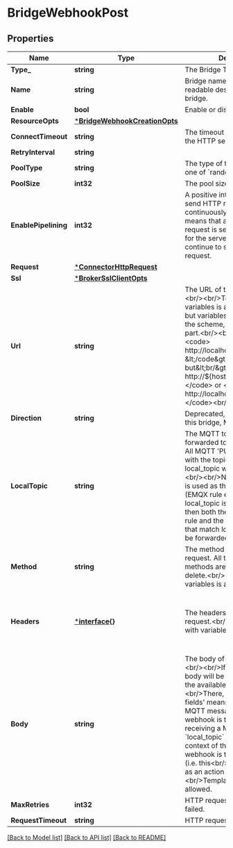 # BridgeWebhookPost

## Properties
Name | Type | Description | Notes
------------ | ------------- | ------------- | -------------
**Type_** | **string** | The Bridge Type | [default to null]
**Name** | **string** | Bridge name, used as a human-readable description of the bridge. | [default to null]
**Enable** | **bool** | Enable or disable this bridge | [optional] [default to true]
**ResourceOpts** | [***BridgeWebhookCreationOpts**](bridge_webhook.creation_opts.md) |  | [optional] [default to null]
**ConnectTimeout** | **string** | The timeout when connecting to the HTTP server. | [optional] [default to 15s]
**RetryInterval** | **string** |  | [optional] [default to null]
**PoolType** | **string** | The type of the pool. Can be one of &#x60;random&#x60;, &#x60;hash&#x60;. | [optional] [default to POOL_TYPE.RANDOM]
**PoolSize** | **int32** | The pool size. | [optional] [default to 8]
**EnablePipelining** | **int32** | A positive integer. Whether to send HTTP requests continuously, when set to 1, it means that after each HTTP request is sent, you need to wait for the server to return and then continue to send the next request. | [optional] [default to 100]
**Request** | [***ConnectorHttpRequest**](connector-http.request.md) |  | [optional] [default to null]
**Ssl** | [***BrokerSslClientOpts**](broker.ssl_client_opts.md) |  | [optional] [default to null]
**Url** | **string** | The URL of the HTTP Bridge.&lt;br/&gt;&lt;br/&gt;Template with variables is allowed in the path, but variables cannot be used in the scheme, host,&lt;br/&gt;or port part.&lt;br/&gt;&lt;br/&gt;For example, &lt;code&gt; http://localhost:9901/${topic} &lt;/code&gt; is allowed, but&lt;br/&gt;&lt;code&gt; http://${host}:9901/message &lt;/code&gt; or &lt;code&gt; http://localhost:${port}/message &lt;/code&gt;&lt;br/&gt;is not allowed. | [default to null]
**Direction** | **string** | Deprecated, The direction of this bridge, MUST be &#x27;egress&#x27; | [optional] [default to null]
**LocalTopic** | **string** | The MQTT topic filter to be forwarded to the HTTP server. All MQTT &#x27;PUBLISH&#x27; messages with the topic&lt;br/&gt;matching the local_topic will be forwarded.&lt;br/&gt;&lt;br/&gt;NOTE: if this bridge is used as the action of a rule (EMQX rule engine), and also local_topic is&lt;br/&gt;configured, then both the data got from the rule and the MQTT messages that match local_topic&lt;br/&gt;will be forwarded. | [optional] [default to null]
**Method** | **string** | The method of the HTTP request. All the available methods are: post, put, get, delete.&lt;br/&gt;&lt;br/&gt;Template with variables is allowed. | [optional] [default to METHOD.POST]
**Headers** | [***interface{}**](interface{}.md) | The headers of the HTTP request.&lt;br/&gt;&lt;br/&gt;Template with variables is allowed. | [optional] [default to {"accept":"application/json","cache-control":"no-cache","connection":"keep-alive","content-type":"application/json","keep-alive":"timeout=5"}]
**Body** | **string** | The body of the HTTP request.&lt;br/&gt;&lt;br/&gt;If not provided, the body will be a JSON object of all the available fields.&lt;br/&gt;&lt;br/&gt;There, &#x27;all the available fields&#x27; means the context of a MQTT message when&lt;br/&gt;this webhook is triggered by receiving a MQTT message (the &#x60;local_topic&#x60; is set),&lt;br/&gt;or the context of the event when this webhook is triggered by a rule (i.e. this&lt;br/&gt;webhook is used as an action of a rule).&lt;br/&gt;&lt;br/&gt;Template with variables is allowed. | [optional] [default to null]
**MaxRetries** | **int32** | HTTP request max retry times if failed. | [optional] [default to 2]
**RequestTimeout** | **string** | HTTP request timeout. | [optional] [default to 15s]

[[Back to Model list]](../README.md#documentation-for-models) [[Back to API list]](../README.md#documentation-for-api-endpoints) [[Back to README]](../README.md)

